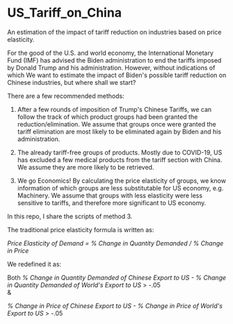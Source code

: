 # US_Tariff_on_China
An estimation of the impact of tariff reduction on industries based on price elasticity.   
   
For the good of the U.S. and world economy, the International Monetary Fund (IMF) has advised the Biden administration to end the tariffs imposed by Donald Trump and his administration. However, without indications of which We want to estimate the impact of Biden's possible tariff reduction on Chinese industries, but where shall we start?  
  
There are a few recommended methods:  
  
1) After a few rounds of imposition of Trump's Chinese Tariffs, we can follow the track of which product groups had been granted the reduction/elimination. We assume that groups once were granted the tariff elimination are most likely to be eliminated again by Biden and his administration.  
  
2) The already tariff-free groups of products. Mostly due to COVID-19, US has excluded a few medical products from the tariff section with China. We assume they are more likely to be retrieved.  

  
3) We go Economics! By calculating the price elasticity of groups, we know information of which groups are less substitutable for US economy, e.g. Machinery. We assume that groups with less elasticity were less sensitive to tariffs, and therefore more significant to US economy.   

In this repo, I share the scripts of method 3.

The traditional price elasticity formula is written as:  

*Price Elasticity of Demand = % Change in Quantity Demanded / % Change in Price*

We redefined it as:

Both
*% Change in Quantity Demanded of Chinese Export to US - % Change in Quantity Demanded of World's Export to US* > -.05  
&  

*% Change in Price of Chinese Export to US - % Change in Price of World's Export to US* > -.05
